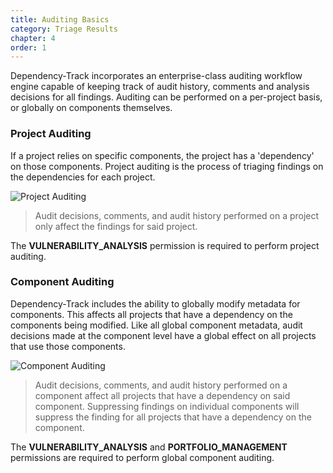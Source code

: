 ```yaml
---
title: Auditing Basics
category: Triage Results
chapter: 4
order: 1
---
```


Dependency-Track incorporates an enterprise-class auditing workflow engine capable of keeping track of audit history, 
comments and analysis decisions for all findings. Auditing can be performed on a per-project basis, or globally on 
components themselves.

### Project Auditing

If a project relies on specific components, the project has a 'dependency' on those components. Project auditing is 
the process of triaging findings on the dependencies for each project.

![Project Auditing](/images/screenshots/audit-finding-project.png)

> Audit decisions, comments, and audit history performed on a project only affect the findings for said project.

The **VULNERABILITY_ANALYSIS** permission is required to perform project auditing.


### Component Auditing

Dependency-Track includes the ability to globally modify metadata for components. This affects all projects that have
a dependency on the components being modified. Like all global component metadata, audit decisions made at the component
level have a global effect on all projects that use those components.

![Component Auditing](/images/screenshots/audit-finding-component.png)

> Audit decisions, comments, and audit history performed on a component affect all projects that have a dependency on 
> said component. Suppressing findings on individual components will suppress the finding for all projects that have
> a dependency on the component.

The **VULNERABILITY_ANALYSIS** and **PORTFOLIO_MANAGEMENT** permissions are required to perform global component auditing.
